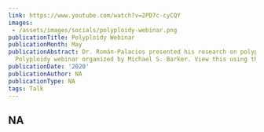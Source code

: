 ```yaml
---
link: https://www.youtube.com/watch?v=2PD7c-cyCQY
images:   
 - /assets/images/socials/polyploidy-webinar.png
publicationTitle: Polyploidy Webinar
publicationMonth: May
publicationAbstract: Dr. Román-Palacios presented his research on polyploidy at the
  Polyploidy webinar organized by Michael S. Barker. View this using the link below.
publicationDate: '2020'
publicationAuthor: NA
publicationType: NA
tags: Talk
---
```


NA
---
